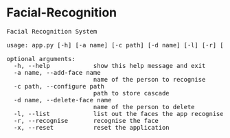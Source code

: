 # Facial-Recognition

<pre>
Facial Recognition System

usage: app.py [-h] [-a name] [-c path] [-d name] [-l] [-r] [-x]

optional arguments:
  -h, --help            show this help message and exit
  -a name, --add-face name
                        name of the person to recognise
  -c path, --configure path
                        path to store cascade
  -d name, --delete-face name
                        name of the person to delete
  -l, --list            list out the faces the app recognises
  -r, --recognise       recognise the face
  -x, --reset           reset the application
</pre>  